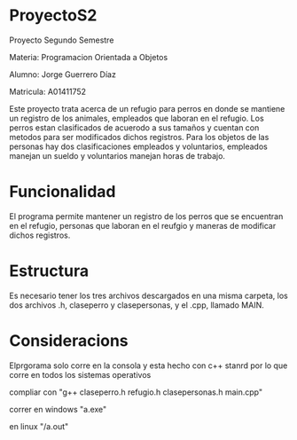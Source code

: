 # ProyectoS2
Proyecto Segundo Semestre

Materia: Programacion Orientada a Objetos

Alumno: Jorge Guerrero Díaz 

Matricula:  A01411752

Este proyecto trata acerca de un refugio para perros en donde se mantiene un registro de los animales, empleados que laboran en el refugio. Los perros estan clasificados de acuerodo a sus tamaños y cuentan con metodos para ser modificados dichos registros. Para los objetos de las personas hay dos clasificaciones empleados y voluntarios, empleados manejan un sueldo y voluntarios manejan horas de trabajo.  

# Funcionalidad

El programa permite mantener un registro de los perros que se encuentran en el refugio, personas que laboran en el reufgio y maneras de modificar dichos registros.

# Estructura
Es necesario tener los tres archivos descargados en una misma carpeta, los dos archivos .h, claseperro y clasepersonas, y el .cpp, llamado MAIN.

# Consideracions 
Elprgorama solo corre en la consola y esta hecho con c++ stanrd por lo que corre en todos los sistemas operativos 

compliar con "g++ claseperro.h refugio.h clasepersonas.h main.cpp"

correr en windows "a.exe"

en linux "/a.out"
